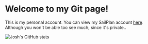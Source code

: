 # Welcome to my Git page!

This is my personal account. You can view my SailPlan account [here](https://github.com/joshsailplan). Although you won't be able too see much, since it's private..

![Josh's GitHub stats](https://github-readme-stats.vercel.app/api?username=fbajosh&show_icons=true&hide_title=false)

